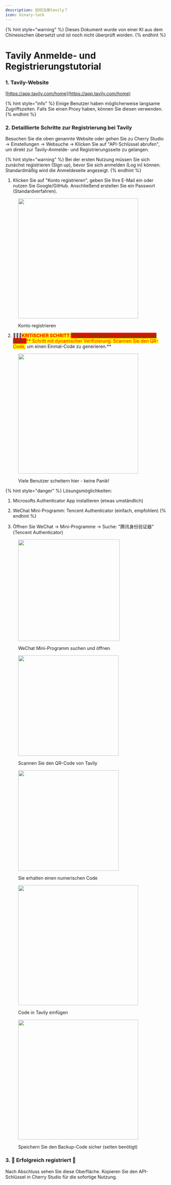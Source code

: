 ```yaml
---
description: 如何注册tavily？
icon: binary-lock
---
```


{% hint style="warning" %}
Dieses Dokument wurde von einer KI aus dem Chinesischen übersetzt und ist noch nicht überprüft worden.
{% endhint %}

# Tavily Anmelde- und Registrierungstutorial

### 1. Tavily-Website

[https://app.tavily.com/home](https://app.tavily.com/home)

{% hint style="info" %}
Einige Benutzer haben möglicherweise langsame Zugriffszeiten. Falls Sie einen Proxy haben, können Sie diesen verwenden.
{% endhint %}

### 2. Detaillierte Schritte zur Registrierung bei Tavily

Besuchen Sie die oben genannte Website oder gehen Sie zu Cherry Studio → Einstellungen → Websuche → Klicken Sie auf "API-Schlüssel abrufen", um direkt zur Tavily-Anmelde- und Registrierungsseite zu gelangen.

{% hint style="warning" %}
Bei der ersten Nutzung müssen Sie sich zunächst registrieren (Sign up), bevor Sie sich anmelden (Log in) können. Standardmäßig wird die Anmeldeseite angezeigt.
{% endhint %}

1.  Klicken Sie auf "Konto registrieren", geben Sie Ihre E-Mail ein oder nutzen Sie Google/GitHub. Anschließend erstellen Sie ein Passwort (Standardverfahren).

<figure><img src="../../.gitbook/assets/image (117).png" alt="" width="375"><figcaption><p>Konto registrieren</p></figcaption></figure>

2.  🚨🚨🚨<mark style="color:red;">**KRITISCHER SCHRITT:**</mark><mark style="color:green;background-color:red;">** Nach erfolgreicher Registrierung folgt eine**</mark><mark style="color:red;">** Schritt mit dynamischer Verifizierung. Scannen Sie den QR-Code,**</mark><mark style="color:green;">** um einen Einmal-Code zu generieren.**</mark>

<figure><img src="../../.gitbook/assets/image (118).png" alt="" width="375"><figcaption><p>Viele Benutzer scheitern hier - keine Panik!</p></figcaption></figure>

{% hint style="danger" %}
Lösungsmöglichkeiten:
1.  Microsofts Authenticator App installieren (etwas umständlich)
2.  WeChat Mini-Programm: Tencent Authenticator (einfach, empfohlen)
{% endhint %}

3.  Öffnen Sie WeChat → Mini-Programme → Suche: "腾讯身份验证器" (Tencent Authenticator)

<figure><img src="../../.gitbook/assets/image (119).png" alt="" width="317"><figcaption><p>WeChat Mini-Programm suchen und öffnen</p></figcaption></figure>

<figure><img src="../../.gitbook/assets/image (120).png" alt="" width="314"><figcaption><p>Scannen Sie den QR-Code von Tavily</p></figcaption></figure>

<figure><img src="../../.gitbook/assets/image (123).png" alt="" width="314"><figcaption><p>Sie erhalten einen numerischen Code</p></figcaption></figure>

<figure><img src="../../.gitbook/assets/image (122).png" alt="" width="375"><figcaption><p>Code in Tavily einfügen</p></figcaption></figure>

<figure><img src="../../.gitbook/assets/image (124).png" alt="" width="375"><figcaption><p>Speichern Sie den Backup-Code sicher (selten benötigt)</p></figcaption></figure>

### 3. 🎉 Erfolgreich registriert 🎉

Nach Abschluss sehen Sie diese Oberfläche. Kopieren Sie den API-Schlüssel in Cherry Studio für die sofortige Nutzung.

<figure><img src="../../.gitbook/assets/image (114).png" alt=""><figcaption></figcaption></figure>